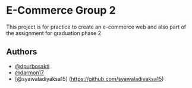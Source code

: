 # E-Commerce Group 2

This project is for practice to create an e-commerce web and also
 part of the assignment for graduation phase 2

## Authors

- [@dpurbosakti](https://github.com/dpurbosakti)
- [@darmon17](https://github.com/darmon17)
- [@syawaladiyaksa15] (https://github.com/syawaladiyaksa15)